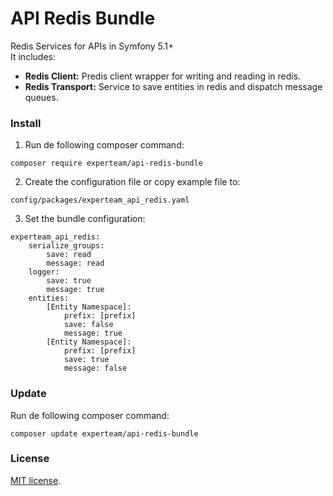 API Redis Bundle
=

Redis Services for APIs in Symfony 5.1+ <br>
It includes:
   - <b>Redis Client:</b> Predis client wrapper for writing and reading in redis.
   - <b>Redis Transport:</b> Service to save entities in redis and dispatch message queues.

### Install

1. Run de following composer command: <br>
```
composer require experteam/api-redis-bundle
```

2. Create the configuration file or copy example file to: <br>

`config/packages/experteam_api_redis.yaml`

3. Set the bundle configuration: <br>
```
experteam_api_redis:
    serialize_groups:
        save: read
        message: read
    logger:
        save: true
        message: true
    entities:
        [Entity Namespace]:
            prefix: [prefix]
            save: false
            message: true
        [Entity Namespace]:
            prefix: [prefix]
            save: true
            message: false
```

### Update

Run de following composer command: <br>
```
composer update experteam/api-redis-bundle
```


### License 
[MIT license](https://opensource.org/licenses/MIT).

